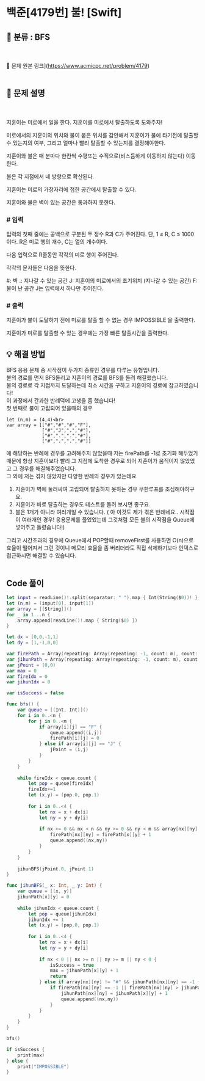 # 백준[4179번] 불!  [Swift]

## 🔎 분류 : BFS
<br><br>
🔗 문제 원본 링크](https://www.acmicpc.net/problem/4179)
<br><br>
## 📝 문제 설명
<br><br>
지훈이는 미로에서 일을 한다. 지훈이를 미로에서 탈출하도록 도와주자!

미로에서의 지훈이의 위치와 불이 붙은 위치를 감안해서 지훈이가 불에 타기전에 탈출할 수 있는지의 여부, 그리고 얼마나 빨리 탈출할 수 있는지를 결정해야한다.

지훈이와 불은 매 분마다 한칸씩 수평또는 수직으로(비스듬하게 이동하지 않는다) 이동한다.

불은 각 지점에서 네 방향으로 확산된다.

지훈이는 미로의 가장자리에 접한 공간에서 탈출할 수 있다.

지훈이와 불은 벽이 있는 공간은 통과하지 못한다.

### # 입력
입력의 첫째 줄에는 공백으로 구분된 두 정수 R과 C가 주어진다. 단, 1 ≤ R, C ≤ 1000 이다. R은 미로 행의 개수, C는 열의 개수이다.

다음 입력으로 R줄동안 각각의 미로 행이 주어진다.

각각의 문자들은 다음을 뜻한다.

#: 벽
.: 지나갈 수 있는 공간
J: 지훈이의 미로에서의 초기위치 (지나갈 수 있는 공간)
F: 불이 난 공간
J는 입력에서 하나만 주어진다.

### # 출력
지훈이가 불이 도달하기 전에 미로를 탈출 할 수 없는 경우 IMPOSSIBLE 을 출력한다.

지훈이가 미로를 탈출할 수 있는 경우에는 가장 빠른 탈출시간을 출력한다.
## 💡 해결 방법
BFS 응용 문제 중 시작점이 두가지 종류인 경우를 다루는 유형입니다.<br>
불의 경로를 먼저 BFS돌리고 지훈이의 경로를 BFS를 돌려 해결했습니다.<br>
불의 경로로 각 지점까지 도달하는데 최소 시간을 구하고 지훈이의 경로에 참고하였습니다!<br>
이 과정에서 간과한 반례덕에 고생을 좀 했습니다! <br>
첫 번째로 불이 고립되어 있을때의 경우<br>
```
let (n,m) = (4,4)<br>
var array = [["#","#","#","F"],
             ["#","J",".","#"],
             ["#",".",".","#"],
             ["#",".",".","#"]]

```
에 해당하는 반례에 경우를 고려해주지 않았을때 저는 firePath를 -1로 초기화 해두었기 때문에 항상 지훈이보다 빨리 그 지점에 도착한 경우로 되어 지훈이가 움직이지 않았었고 그 경우를 해결해주었습니다.
<br>
그 외에 저는 겪지 않았지만 다양한 반례의 경우가 있는데요
1. 지훈이가 벽에 둘러싸여 고립되어 탈출하지 못하는 경우 무한루프를 조심해야하구요.<br>
2. 지훈이가 바로 탈출하는 경우도 테스트를 돌려 보시면 좋구요.<br>
3. 불은 1개가 아니라 여러개일 수 있습니다. ( 아 이것도 제가 겪은 반례네요.. 시작점이 여러개인 경우! 응용문제를 풀었었는데 그것처럼 모든 불의 시작점을 Queue에 넣어주고 돌렸습니다!)

그리고 시간초과의 경우에 Queue에서 POP할때 removeFirst를 사용하면 O(n)으로 효율이 떨어져서 그런 것이니 메모리 효율을 좀 버리더라도 직접 삭제하기보다 인덱스로 접근하시면 해결할 수 있습니다.
<br><br>
## Code 풀이
```Swift
let input = readLine()!.split(separator: " ").map { Int(String($0))! }
let (n,m) = (input[0], input[1])
var array = [[String]]()
for _ in 1...n {
    array.append(readLine()!.map { String($0) })
}

let dx = [0,0,-1,1]
let dy = [1,-1,0,0]

var firePath = Array(repeating: Array(repeating: -1, count: m), count: n)
var jihunPath = Array(repeating: Array(repeating: -1, count: m), count: n)
var jPoint = (0,0)
var max = 0
var fireIdx = 0
var jihunIdx = 0

var isSuccess = false

func bfs() {
    var queue = [(Int, Int)]()
    for i in 0..<n {
        for j in 0..<m {
            if array[i][j] == "F" {
                queue.append((i,j))
                firePath[i][j] = 0
            } else if array[i][j] == "J" {
                jPoint = (i,j)
            }
        }
    }
    
    while fireIdx < queue.count {
        let pop = queue[fireIdx]
        fireIdx+=1
        let (x,y) = (pop.0, pop.1)
        
        for i in 0..<4 {
            let nx = x + dx[i]
            let ny = y + dy[i]
            
            if nx >= 0 && nx < n && ny >= 0 && ny < m && array[nx][ny] != "#" && firePath[nx][ny] == -1 {
                firePath[nx][ny] = firePath[x][y] + 1
                queue.append((nx,ny))
            }
        }
    }
    
    jihunBFS(jPoint.0, jPoint.1)
}

func jihunBFS(_ x: Int, _ y: Int) {
    var queue = [(x, y)]
    jihunPath[x][y] = 0
    
    while jihunIdx < queue.count {
        let pop = queue[jihunIdx]
        jihunIdx += 1
        let (x,y) = (pop.0, pop.1)
        
        for i in 0..<4 {
            let nx = x + dx[i]
            let ny = y + dy[i]
            
            if nx < 0 || nx >= n || ny >= m || ny < 0 {
                isSuccess = true
                max = jihunPath[x][y] + 1
                return
            } else if array[nx][ny] != "#" && jihunPath[nx][ny] == -1 {
                if firePath[nx][ny] == -1 || firePath[nx][ny] > jihunPath[x][y] + 1 {
                    jihunPath[nx][ny] = jihunPath[x][y] + 1
                    queue.append((nx,ny))
                }
            }
        }
    }
}

bfs()

if isSuccess {
    print(max)
} else {
    print("IMPOSSIBLE")
}
```